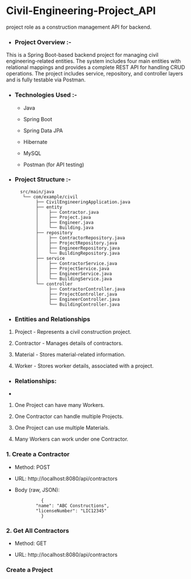 # Civil-Engineering-Project_API
project role as a construction management API for backend.

- ### Project Overview :-

This is a Spring Boot-based backend project for managing civil engineering-related entities. The system includes four main entities with relational mappings and provides a complete REST API for handling CRUD operations. The project includes service, repository, and controller layers and is fully testable via Postman.

- ### Technologies Used :-

  - Java

  - Spring Boot

  - Spring Data JPA

  - Hibernate

  - MySQL

  - Postman (for API testing)

- ### **Project Structure :-**

        src/main/java
         └── com/example/civil
              ├── CivilEngineeringApplication.java
              ├── entity
              │    ├── Contractor.java
              │    ├── Project.java
              │    ├── Engineer.java
              │    └── Building.java
              ├── repository
              │    ├── ContractorRepository.java
              │    ├── ProjectRepository.java
              │    ├── EngineerRepository.java
              │    └── BuildingRepository.java
              ├── service
              │    ├── ContractorService.java
              │    ├── ProjectService.java
              │    ├── EngineerService.java
              │    └── BuildingService.java
              └── controller
                   ├── ContractorController.java
                   ├── ProjectController.java
                   ├── EngineerController.java
                   └── BuildingController.java

- ### Entities and Relationships

 1. Project - Represents a civil construction project.

 2. Contractor - Manages details of contractors.

 3. Material - Stores material-related information.

 4. Worker - Stores worker details, associated with a project.

- ### Relationships:
- 
1. One Project can have many Workers.

2. One Contractor can handle multiple Projects.

3. One Project can use multiple Materials.

4. Many Workers can work under one Contractor.

### 1. Create a Contractor
- Method: POST
  
- URL: http://localhost:8080/api/contractors
  
- Body (raw, JSON):
    
                {
              "name": "ABC Constructions",
              "licenseNumber": "LIC12345"
                }

### 2. Get All Contractors
- Method: GET

- URL: http://localhost:8080/api/contractors

### Create a Project
